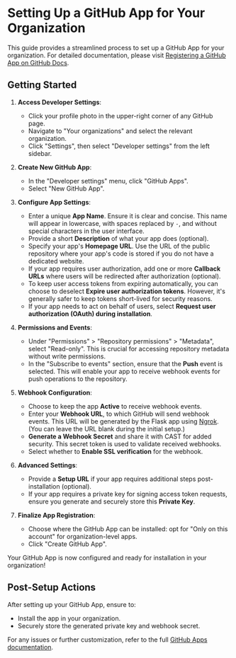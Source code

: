 # Setting Up a GitHub App for Your Organization

This guide provides a streamlined process to set up a GitHub App for your organization. For detailed documentation, please visit [Registering a GitHub App on GitHub Docs](https://docs.github.com/en/apps/creating-github-apps/registering-a-github-app/registering-a-github-app#registering-a-github-app).

## Getting Started

1. **Access Developer Settings**: 
   - Click your profile photo in the upper-right corner of any GitHub page.
   - Navigate to "Your organizations" and select the relevant organization.
   - Click "Settings", then select "Developer settings" from the left sidebar.

2. **Create New GitHub App**:
   - In the "Developer settings" menu, click "GitHub Apps".
   - Select "New GitHub App".

3. **Configure App Settings**:
   - Enter a unique **App Name**. Ensure it is clear and concise. This name will appear in lowercase, with spaces replaced by `-`, and without special characters in the user interface.
   - Provide a short **Description** of what your app does (optional).
   - Specify your app's **Homepage URL**. Use the URL of the public repository where your app's code is stored if you do not have a dedicated website.
   - If your app requires user authorization, add one or more **Callback URLs** where users will be redirected after authorization (optional).
   - To keep user access tokens from expiring automatically, you can choose to deselect **Expire user authorization tokens**. However, it's generally safer to keep tokens short-lived for security reasons.
   - If your app needs to act on behalf of users, select **Request user authorization (OAuth) during installation**.

4. **Permissions and Events**:
   - Under "Permissions" > "Repository permissions" > "Metadata", select "Read-only". This is crucial for accessing repository metadata without write permissions.
   - In the "Subscribe to events" section, ensure that the **Push** event is selected. This will enable your app to receive webhook events for push operations to the repository.

5. **Webhook Configuration**:
   - Choose to keep the app **Active** to receive webhook events.
   - Enter your **Webhook URL**, to which GitHub will send webhook events. This URL will be generated by the Flask app using [Ngrok](https://ngrok.com/). (You can leave the URL blank during the initial setup.)
   - **Generate a Webhook Secret** and share it with CAST for added security. This secret token is used to validate received webhooks.
   - Select whether to **Enable SSL verification** for the webhook.

6. **Advanced Settings**:
   - Provide a **Setup URL** if your app requires additional steps post-installation (optional).
   - If your app requires a private key for signing access token requests, ensure you generate and securely store this **Private Key**.

7. **Finalize App Registration**:
   - Choose where the GitHub App can be installed: opt for "Only on this account" for organization-level apps.
   - Click "Create GitHub App".

Your GitHub App is now configured and ready for installation in your organization!

## Post-Setup Actions

After setting up your GitHub App, ensure to:
- Install the app in your organization.
- Securely store the generated private key and webhook secret.

For any issues or further customization, refer to the full [GitHub Apps documentation](https://docs.github.com/en/apps/creating-github-apps/registering-a-github-app/registering-a-github-app#registering-a-github-app).
